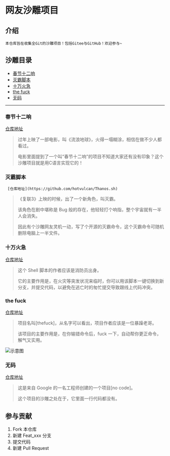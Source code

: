 # 网友沙雕项目

## 介绍

    本仓库旨在收集全Git的沙雕项目！包括Gitee与GitHub！欢迎参与~

## 沙雕目录

- [春节十二响](#春节十二响)
- [灭霸脚本](#灭霸脚本)
- [十万火急](#十万火急)
- [the fuck](#thefuck)
- [无码](#无码)

---

### 春节十二响

   [仓库地址](https://github.com/picasso250/spring12)

   > 过年上映了一部电影，叫《流浪地球》，火得一塌糊涂，相信在做不少人都看过。
   >
   > 电影里面提到了一个叫“春节十二响”的项目不知道大家还有没有印象？这个沙雕项目就是用C语言实现它的！

### 灭霸脚本

     [仓库地址](https://github.com/hotvulcan/Thanos.sh)

   > 《复联3》上映的时候，出了一个新角色，叫灭霸。
   >
   > 该角色在剧中堪称是 Bug 般的存在，他轻轻打个响指，整个宇宙就有一半人会消失。
   >
   > 因此有个沙雕网友灵机一动，写了个开源的灭霸命令，这个灭霸命令可随机删除电脑上一半文件。

### 十万火急

   [仓库地址](https://github.com/qw3rtman/git-fire)

   > 这个 Shell 脚本的作者应该是消防员出身。
   >
   > 它的主要作用是，在火灾等突发状况来临时，你可以用该脚本一键切换到新分支，并提交代码，以避免在逃亡时的匆忙提交导致跟线上代码冲突。

### the fuck

   [仓库地址](https://github.com/nvbn/thefuck)

   > 项目名叫[thefuck]，从名字可以看出，项目作者应该是一位暴躁老哥。
   >
   > 该项目的主要作用是，在你输错命令后，fuck 一下，自动帮你更正命令，解气又实用。

   ![示意图](https://raw.githubusercontent.com/nvbn/thefuck/master/example.gif)

### 无码

   [仓库地址](https://github.com/kelseyhightower/nocode)

   > 这是来自 Google 的一名工程师创建的一个项目[no code]。
   >
   > 这个项目的沙雕之处在于，它里面一行代码都没有。

## 参与贡献

1. Fork 本仓库
2. 新建 Feat_xxx 分支
3. 提交代码
4. 新建 Pull Request
